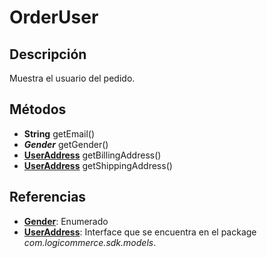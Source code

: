 # OrderUser

## Descripción

Muestra el usuario del pedido.

## Métodos

- **String** getEmail()
- ***Gender*** getGender()
- **[UserAddress](../UserAddress.md)** getBillingAddress()
- **[UserAddress](../UserAddress.md)** getShippingAddress()

## Referencias

- **[Gender](../../Enums/README.md#Gender)**: Enumerado
- **[UserAddress](../UserAddress.md)**: Interface que se encuentra en el package *com.logicommerce.sdk.models*.
